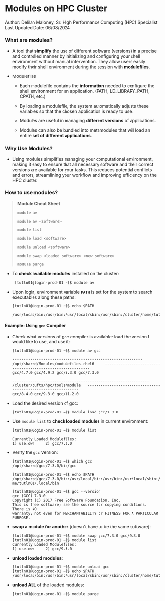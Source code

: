 # Modules on HPC Cluster

Author: Delilah Maloney, Sr. High Performance Computing (HPC) Specialist<br>Last Updated Date: 06/08/2024<br>

### What are modules?

- A tool that **simplify** the use of different software (versions) in a precise and controlled manner by initializing and configuring your shell environment without manual intervention. They allow users easily modify their shell environment during the session with **modulefiles**.

- Modulefiles

  - Each modulefile contains the **information** needed to configure the shell environment for an application. (PATH, LD_LIBRARY_PATH, CPATH, etc.)
 
  - By loading a modulefile, the system automatically adjusts these variables so that the chosen application is ready to use.

  - Modules are useful in managing **different versions** of applications. 

  - Modules can also be bundled into metamodules that will load an entire **set of different applications**. 

### Why Use Modules?
- Using modules simplifies managing your computational environment, making it easy to ensure that all necessary software and their correct versions are available for your tasks. This reduces potential conflicts and errors, streamlining your workflow and improving efficiency on the HPC cluster.

### How to use modules?

> **Module Cheat Sheet**
>
> `module av`
>
> `module av <software>`
>
> `module list`
>
> `module load <software>`
>
> `module unload <software>`
>
> `module swap <loaded_software> <new_software>`
>
> `module purge`

- To **check available modules** installed on the cluster:

  ```
   [tutln01@login-prod-01 ~]$ module av
  ```

- Upon login, environment variable **`PATH`** is set for the system to search executables along these paths:

  ```
  [tutln01@login-prod-01 ~]$ echo $PATH

  /usr/local/bin:/usr/bin:/usr/local/sbin:/usr/sbin:/cluster/home/tutln01/bin:/cluster/home/tutln01/.local/bin
  ```

#### Example: Using `gcc` Compiler

- Check what versions of gcc compiler is available: load the version I would like to use, and use it:

  ```
  [tutln01@login-prod-01 ~]$ module av gcc

  ----------------------------------------------------------- /opt/shared/Modules/modulefiles-rhel6     ------------------------------------------------------------
  gcc/4.7.0 gcc/4.9.2 gcc/5.3.0 gcc/7.3.0

  -------------------------------------------------------------- /cluster/tufts/hpc/tools/module   ---------------------------------------------------------------
  gcc/8.4.0 gcc/9.3.0 gcc/11.2.0
  ```
- Load the desired version of gcc:

  ```
  [tutln01@login-prod-01 ~]$ module load gcc/7.3.0
  ```

- Use `module list` to **check loaded modules** in current environment:

  ```
  [tutln01@login-prod-01 ~]$ module list

  Currently Loaded Modulefiles:
  1) use.own     2) gcc/7.3.0
  ```
- Verify the `gcc` Version:

  ```
  [tutln01@login-prod-01 ~]$ which gcc
  /opt/shared/gcc/7.3.0/bin/gcc

  [tutln01@login-prod-01 ~]$ echo $PATH
  /opt/shared/gcc/7.3.0/bin:/usr/local/bin:/usr/bin:/usr/local/sbin:/usr/sbin:/cluster/home/tutln01/bin:/cluster/ho  me/tutln01/.local/bin

  [tutln01@login-prod-01 ~]$ gcc --version
  gcc (GCC) 7.3.0
  Copyright (C) 2017 Free Software Foundation, Inc.
  This is free software; see the source for copying conditions.  There is NO
  warranty; not even for MERCHANTABILITY or FITNESS FOR A PARTICULAR PURPOSE.
  ```

- **swap a module for another** (doesn't have to be the same software):

  ```
  [tutln01@login-prod-01 ~]$ module swap gcc/7.3.0 gcc/9.3.0 
  [tutln01@login-prod-01 ~]$ module list
  Currently Loaded Modulefiles:
  1) use.own     2) gcc/9.3.0
    ```

- **unload loaded modules**:

  ```
  [tutln01@login-prod-01 ~]$ module unload gcc
  [tutln01@login-prod-01 ~]$ echo $PATH
  /usr/local/bin:/usr/bin:/usr/local/sbin:/usr/sbin:/cluster/home/tutln01/bin:/cluster/home/tutln01/.local/bin
  ```

- **unload ALL** of the loaded modules:

  ```
  [tutln01@login-prod-01 ~]$ module purge
  ```


    